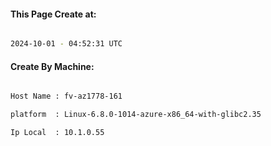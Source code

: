 
   
#### This Page Create at:

```bash

2024-10-01 - 04:52:31 UTC

```

#### Create By Machine:

```bash

Host Name : fv-az1778-161

platform  : Linux-6.8.0-1014-azure-x86_64-with-glibc2.35

Ip Local  : 10.1.0.55

```

